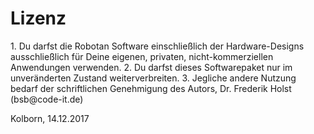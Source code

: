 <H1>Lizenz</H1>
1. Du darfst die Robotan Software einschließlich der Hardware-Designs 
ausschließlich für Deine eigenen, privaten, nicht-kommerziellen Anwendungen 
verwenden.  
2. Du darfst dieses Softwarepaket nur im unveränderten Zustand weiterverbreiten.  
3. Jegliche andere Nutzung bedarf der schriftlichen Genehmigung des Autors, Dr. Frederik Holst (bsb@code-it.de)  
  
Kolborn, 14.12.2017
